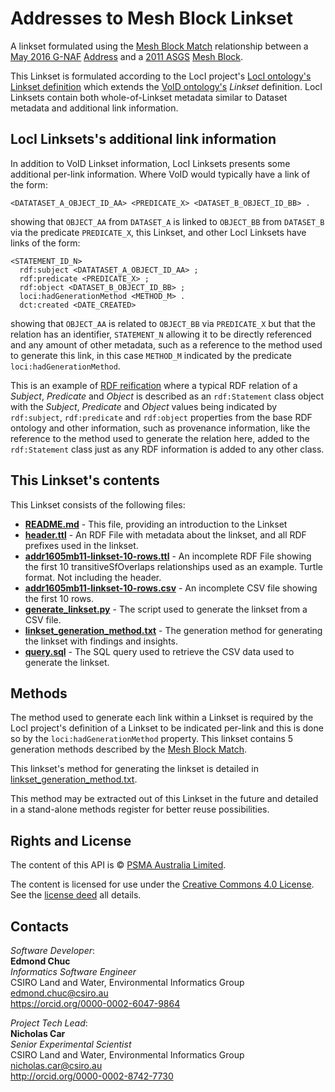 # Addresses to Mesh Block Linkset

A linkset formulated using the [Mesh Block Match](http://linked.data.gov.au/def/gnaf/code/MeshBlockMatchTypes) relationship between a [May 2016 G-NAF](http://linked.data.gov.au/dataset/gnaf-2016-05) [Address](http://linked.data.gov.au/def/gnaf#Address) and a [2011 ASGS](http://linked.data.gov.au/dataset/asgs2011) [Mesh Block](http://linked.data.gov.au/def/asgs#MeshBlock).

This Linkset is formulated according to the LocI project's [LocI ontology's Linkset definition](http://linked.data.gov.au/def/loci#Linkset) which extends the [VoID ontology's](https://www.w3.org/TR/void/) *Linkset* definition. LocI Linksets contain both whole-of-Linkset metadata similar to Dataset metadata and additional link information.

## LocI Linksets's additional link information
In addition to VoID Linkset information, LocI Linksets presents some additional per-link information. Where VoID would typically have a link of the form:

```
<DATATASET_A_OBJECT_ID_AA> <PREDICATE_X> <DATASET_B_OBJECT_ID_BB> .
```
showing that `OBJECT_AA` from `DATASET_A` is linked to `OBJECT_BB` from `DATASET_B` via the predicate `PREDICATE_X`, this Linkset, and other LocI Linksets have links of the form:

```
<STATEMENT_ID_N>
  rdf:subject <DATATASET_A_OBJECT_ID_AA> ;
  rdf:predicate <PREDICATE_X> ;
  rdf:object <DATASET_B_OBJECT_ID_BB> ;
  loci:hadGenerationMethod <METHOD_M> .
  dct:created <DATE_CREATED>
```

showing that `OBJECT_AA` is related to `OBJECT_BB` via `PREDICATE_X` but that the relation has an identifier, `STATEMENT_N` allowing it to be directly referenced and any amount of other metadata, such as a reference to the method used to generate this link, in this case `METHOD_M` indicated by the predicate `loci:hadGenerationMethod`.

This is an example of [RDF reification](http://patterns.dataincubator.org/book/reified-statement.html) where a typical RDF relation of a *Subject*, *Predicate* and *Object* is described as an `rdf:Statement` class object with the *Subject*, *Predicate* and *Object* values being indicated by `rdf:subject`, `rdf:predicate` and `rdf:object` properties from the base RDF ontology and other information, such as provenance information, like the reference to the method used to generate the relation here, added to the `rdf:Statement` class just as any RDF information is added to any other class.

## This Linkset's contents
This Linkset consists of the following files:

* **[README.md](README.md)** - This file, providing an introduction to the Linkset
* **[header.ttl](header.ttl)** - An RDF File with metadata about the linkset, and all RDF prefixes used in the linkset.
* **[addr1605mb11-linkset-10-rows.ttl](addr1605mb11-linkset-10-rows.ttl)** - An incomplete RDF File showing the first 10 transitiveSfOverlaps relationships used as an example. Turtle format. Not including the header.
* **[addr1605mb11-linkset-10-rows.csv](addr1605mb11-linkset-10-rows.csv)** - An incomplete CSV file showing the first 10 rows.
* **[generate_linkset.py](generate_linkset.py)** - The script used to generate the linkset from a CSV file.
* **[linkset_generation_method.txt](linkset_generation_method.txt)** - The generation method for generating the linkset with findings and insights.
* **[query.sql](query.sql)** - The SQL query used to retrieve the CSV data used to generate the linkset. 

## Methods

The method used to generate each link within a Linkset is required by the LocI project's definition of a Linkset to be indicated per-link and this is done so by the `loci:hadGenerationMethod` property. This linkset contains 5 generation methods described by the [Mesh Block Match](http://linked.data.gov.au/def/gnaf/code/MeshBlockMatchTypes).

This linkset's method for generating the linkset is detailed in [linkset_generation_method.txt](linkset_generation_method.txt).

This method may be extracted out of this Linkset in the future and detailed in a stand-alone methods register for better reuse possibilities.


## Rights and License

The content of this API is &copy; [PSMA Australia Limited](https://www.psma.com.au/).

The content is licensed for use under the [Creative Commons 4.0 License](https://creativecommons.org/licenses/by/4.0/). See the [license deed](LICENSE) all details.

## Contacts

*Software Developer*:<br>
**Edmond Chuc**<br>
*Informatics Software Engineer*<br>
CSIRO Land and Water, Environmental Informatics Group<br>
<edmond.chuc@csiro.au><br>
<https://orcid.org/0000-0002-6047-9864><br>

*Project Tech Lead*:<br>
**Nicholas Car**<br>
*Senior Experimental Scientist*<br>
CSIRO Land and Water, Environmental Informatics Group<br>
<nicholas.car@csiro.au><br>
<http://orcid.org/0000-0002-8742-7730>